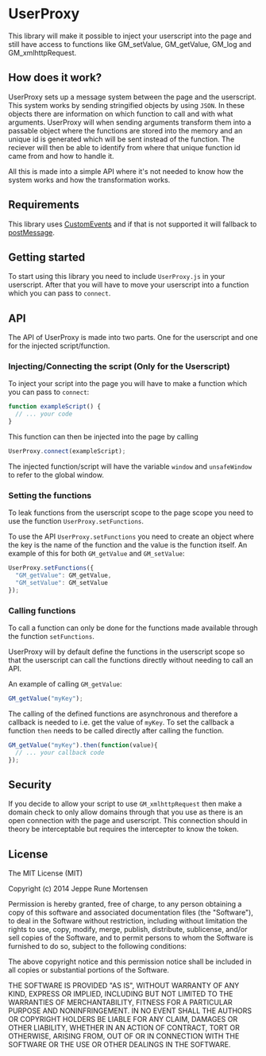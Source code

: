 UserProxy
==============
This library will make it possible to inject your userscript into the page and still have access to functions like GM_setValue, GM_getValue, GM_log and GM_xmlhttpRequest.

How does it work?
-----------------
UserProxy sets up a message system between the page and the userscript. This system
works by sending stringified objects by using `JSON`. In these objects there are
information on which function to call and with what arguments. UserProxy will when
sending arguments transform them into a passable object where the functions are
stored into the memory and an unique id is generated which will be sent instead
of the function. The reciever will then be able to identify from where that
unique function id came from and how to handle it.

All this is made into a simple API where it's not needed to know how the system
works and how the transformation works.

Requirements
------------
This library uses [CustomEvents](https://developer.mozilla.org/en/docs/Web/API/CustomEvent)
and if that is not supported it will fallback to
[postMessage](https://developer.mozilla.org/en-US/docs/Web/API/Window.postMessage).

Getting started
---------------
To start using this library you need to include `UserProxy.js` in your userscript.
After that you will have to move your userscript into a function which you can
pass to `connect`.

API
---
The API of UserProxy is made into two parts. One for the userscript and one for
the injected script/function.

### Injecting/Connecting the script (Only for the Userscript)
To inject your script into the page you will have to make a function which you can
pass to `connect`:
```JavaScript
function exampleScript() {
  // ... your code
}
```

This function can then be injected into the page by calling
```JavaScript
UserProxy.connect(exampleScript);
```

The injected function/script will have the variable `window` and `unsafeWindow`
to refer to the global window.

### Setting the functions
To leak functions from the userscript scope to the page scope you need to use the
function `UserProxy.setFunctions`.

To use the API `UserProxy.setFunctions` you need to create an object where the
key is the name of the function and the value is the function itself.
An example of this for both `GM_getValue` and `GM_setValue`:
```JavaScript
UserProxy.setFunctions({
  "GM_getValue": GM_getValue,
  "GM_setValue": GM_setValue
});
```

### Calling functions
To call a function can only be done for the functions made available through the
function `setFunctions`.

UserProxy will by default define the functions in the userscript scope so that
the userscript can call the functions directly without needing to call an API.

An example of calling `GM_getValue`:
```JavaScript
GM_getValue("myKey");
```

The calling of the defined functions are asynchronous and therefore a callback
is needed to i.e. get the value of `myKey`. To set the callback a function
`then` needs to be called directly after calling the function.

```JavaScript
GM_getValue("myKey").then(function(value){
  // ... your callback code
});
```

Security
--------
If you decide to allow your script to use `GM_xmlhttpRequest` then make a domain
check to only allow domains through that you use as there is an open connection
with the page and userscript. This connection should in theory be interceptable
but requires the intercepter to know the token.

License
-------
The MIT License (MIT)

Copyright (c) 2014 Jeppe Rune Mortensen

Permission is hereby granted, free of charge, to any person obtaining a copy of
this software and associated documentation files (the "Software"), to deal in
the Software without restriction, including without limitation the rights to
use, copy, modify, merge, publish, distribute, sublicense, and/or sell copies of
the Software, and to permit persons to whom the Software is furnished to do so,
subject to the following conditions:

The above copyright notice and this permission notice shall be included in all
copies or substantial portions of the Software.

THE SOFTWARE IS PROVIDED "AS IS", WITHOUT WARRANTY OF ANY KIND, EXPRESS OR
IMPLIED, INCLUDING BUT NOT LIMITED TO THE WARRANTIES OF MERCHANTABILITY, FITNESS
FOR A PARTICULAR PURPOSE AND NONINFRINGEMENT. IN NO EVENT SHALL THE AUTHORS OR
COPYRIGHT HOLDERS BE LIABLE FOR ANY CLAIM, DAMAGES OR OTHER LIABILITY, WHETHER
IN AN ACTION OF CONTRACT, TORT OR OTHERWISE, ARISING FROM, OUT OF OR IN
CONNECTION WITH THE SOFTWARE OR THE USE OR OTHER DEALINGS IN THE SOFTWARE.